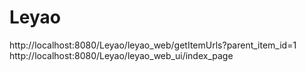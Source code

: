 # Leyao
http://localhost:8080/Leyao/leyao_web/getItemUrls?parent_item_id=1
http://localhost:8080/Leyao/leyao_web_ui/index_page